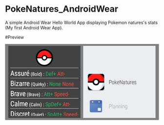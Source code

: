 # PokeNatures_AndroidWear
A simple Android Wear Hello World App displaying Pokemon natures's stats (My first Android Wear App).

#Preview  

![img_preview](https://github.com/thomassifferlen/PokeNatures_AndroidWear/blob/master/GitHub/Preview.png)

